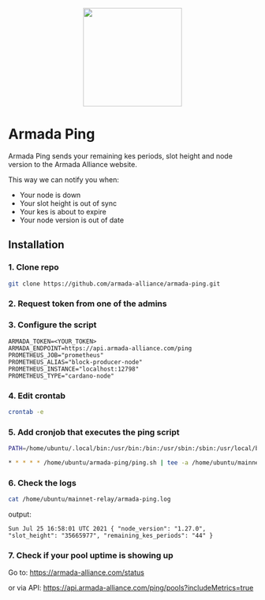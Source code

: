 <p align="center"><img width="200px" src="https://armada-alliance.com/ship-420.png"></img></p>

# Armada Ping

Armada Ping sends your remaining kes periods, slot height and node version to the Armada Alliance website.

This way we can notify you when:
- Your node is down
- Your slot height is out of sync
- Your kes is about to expire
- Your node version is out of date

## Installation

### 1. Clone repo
```bash
git clone https://github.com/armada-alliance/armada-ping.git
```

### 2. Request token from one of the admins

### 3. Configure the script
```
ARMADA_TOKEN=<YOUR_TOKEN>
ARMADA_ENDPOINT=https://api.armada-alliance.com/ping
PROMETHEUS_JOB="prometheus"
PROMETHEUS_ALIAS="block-producer-node"
PROMETHEUS_INSTANCE="localhost:12798"
PROMETHEUS_TYPE="cardano-node"
```

### 4. Edit crontab
```bash
crontab -e
```

### 5. Add cronjob that executes the ping script
```bash
PATH=/home/ubuntu/.local/bin:/usr/bin:/bin:/usr/sbin:/sbin:/usr/local/bin

* * * * * /home/ubuntu/armada-ping/ping.sh | tee -a /home/ubuntu/mainnet-relay/armada-ping.log
```

### 6. Check the logs

```bash
cat /home/ubuntu/mainnet-relay/armada-ping.log
```

output:
```
Sun Jul 25 16:58:01 UTC 2021 { "node_version": "1.27.0", "slot_height": "35665977", "remaining_kes_periods": "44" }
```

### 7. Check if your pool uptime is showing up

Go to: https://armada-alliance.com/status

or via API: https://api.armada-alliance.com/ping/pools?includeMetrics=true
